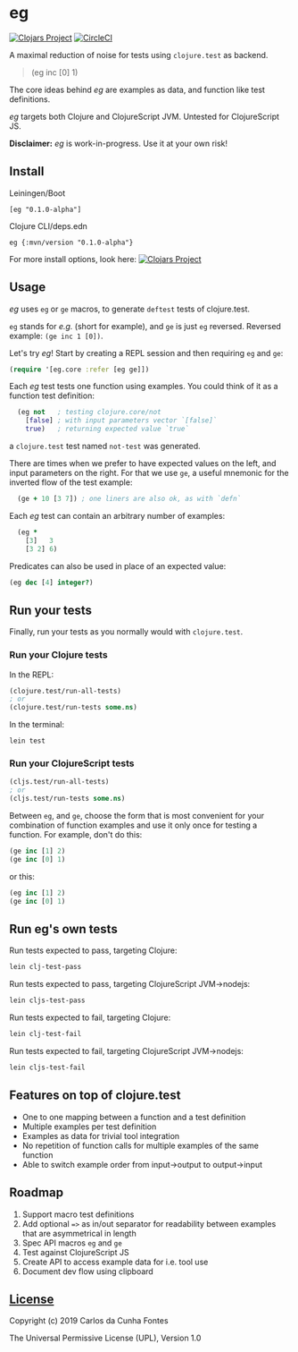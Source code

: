 # eg
[![Clojars Project](https://img.shields.io/clojars/v/eg.svg)](https://clojars.org/eg)
[![CircleCI](https://circleci.com/gh/ccfontes/eg.svg?style=svg)](https://circleci.com/gh/ccfontes/eg)

A maximal reduction of noise for tests using `clojure.test` as backend.

> (eg inc [0] 1)

The core ideas behind *eg* are examples as data, and function like test definitions.

*eg* targets both Clojure and ClojureScript JVM. Untested for ClojureScript JS.

**Disclaimer:** *eg* is work-in-progress. Use it at your own risk!

## Install
Leiningen/Boot
```
[eg "0.1.0-alpha"]
```
Clojure CLI/deps.edn
```
eg {:mvn/version "0.1.0-alpha"}
```
For more install options, look here: [![Clojars Project](https://img.shields.io/clojars/v/eg.svg)](https://clojars.org/eg)

## Usage

*eg* uses `eg` or `ge` macros, to generate `deftest` tests of clojure.test.

`eg` stands for *e.g.* (short for example), and `ge` is just `eg` reversed. Reversed example: `(ge inc 1 [0])`.

Let's try *eg*! Start by creating a REPL session and then requiring `eg` and `ge`:
```clj
(require '[eg.core :refer [eg ge]])
```

Each *eg* test tests one function using examples. You could think of it as a function test definition:
```clj
  (eg not   ; testing clojure.core/not
    [false] ; with input parameters vector `[false]`
    true)   ; returning expected value `true`
```
a `clojure.test` test named `not-test` was generated.

There are times when we prefer to have expected values
on the left, and input parameters on the right.
For that we use `ge`, a useful mnemonic for the inverted flow of the test example:
```clj
  (ge + 10 [3 7]) ; one liners are also ok, as with `defn`
```

Each *eg* test can contain an arbitrary number of examples:
```clj
  (eg *
    [3]   3
    [3 2] 6)
```

Predicates can also be used in place of an expected value:
```clj
(eg dec [4] integer?)
```

## Run your tests
Finally, run your tests as you normally would with `clojure.test`.

### Run your Clojure tests
In the REPL:
```clj
(clojure.test/run-all-tests)
; or
(clojure.test/run-tests some.ns)
```

In the terminal:
```
lein test
```

### Run your ClojureScript tests
```clj
(cljs.test/run-all-tests)
; or
(cljs.test/run-tests some.ns)
```

Between `eg`, and `ge`, choose the form that is most convenient for your combination of function examples and use it only once for testing a function. For example, don't do this:
```clj
(ge inc [1] 2)
(ge inc [0] 1)
```
or this:
```clj
(eg inc [1] 2)
(ge inc [0] 1)
```

## Run eg's own tests
Run tests expected to pass, targeting Clojure:
```clj
lein clj-test-pass
```
Run tests expected to pass, targeting ClojureScript JVM->nodejs:
```clj
lein cljs-test-pass
```
Run tests expected to fail, targeting Clojure:
```clj
lein clj-test-fail
```
Run tests expected to fail, targeting ClojureScript JVM->nodejs:
```clj
lein cljs-test-fail
```
## Features on top of clojure.test
  * One to one mapping between a function and a test definition
  * Multiple examples per test definition
  * Examples as data for trivial tool integration
  * No repetition of function calls for multiple examples of the same function
  * Able to switch example order from input->output to output->input

## Roadmap
  1. Support macro test definitions
  2. Add optional `=>` as in/out separator for readability between examples that are asymmetrical in length
  3. Spec API macros `eg` and `ge`
  4. Test against ClojureScript JS
  5. Create API to access example data for i.e. tool use
  6. Document dev flow using clipboard

## [License](LICENSE.md)
Copyright (c) 2019 Carlos da Cunha Fontes

The Universal Permissive License (UPL), Version 1.0
